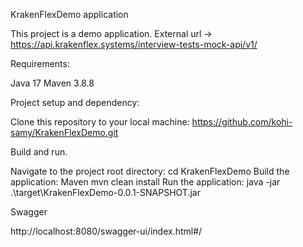 KrakenFlexDemo application

This project is a demo application.
External url -> https://api.krakenflex.systems/interview-tests-mock-api/v1/

Requirements:

  Java 17 
  Maven 3.8.8
  
Project setup and dependency:

Clone this repository to your local machine:
  https://github.com/kohi-samy/KrakenFlexDemo.git

Build and run.

  Navigate to the project root directory: cd KrakenFlexDemo
  Build the application: Maven mvn clean install
  Run the application: java -jar .\target\KrakenFlexDemo-0.0.1-SNAPSHOT.jar

Swagger

  http://localhost:8080/swagger-ui/index.html#/
